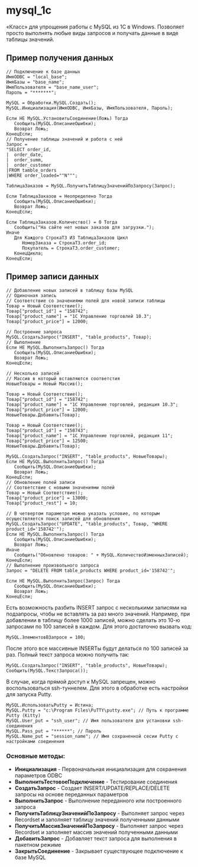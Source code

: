 # mysql_1c
«Класс» для упрощения работы с MySQL из 1С в Windows.
Позволяет просто выполнять любые виды запросов и получать данные в виде таблицы значений.

## Пример получения данных
```bsl
// Подключение к базе данных
ИмяODBC = "local_base";
ИмяБазы = "base_name";
ИмяПользователя = "base_name_user";
Пароль = "*******";

MySQL = Обработки.MySQL.Создать();
MySQL.Инициализация(ИмяODBC, ИмяБазы, ИмяПользователя, Пароль);

Если НЕ MySQL.УстановитьСоединение(Ложь) Тогда
   Сообщить(MySQL.ОписаниеОшибки);
   Возврат Ложь;
КонецЕсли;
// Получение таблицы значений и работа с ней
Запрос = 
"SELECT order_id,
|  order_date,
|  order_summ,
|  order_customer
|FROM tamble_orders
|WHERE order_loaded=""N""";

ТаблицаЗаказов = MySQL.ПолучитьТаблицуЗначенийПоЗапросу(Запрос);    

Если ТаблицаЗаказов = Неопределено Тогда
   Сообщить(MySQL.ОписаниеОшибки);
   Возврат Ложь;    
КонецЕсли;

Если ТаблицаЗаказов.Количество() = 0 Тогда        
   Сообщить("На сайте нет новых заказов для загрузки.");
Иначе                
   Для Каждого СтрокаТЗ ИЗ ТаблицаЗаказов Цикл
      НомерЗаказа = СтрокаТЗ.order_id;
      Покупатель = СтрокаТЗ.order_customer;
   КонецЦикла;
КонецЕсли;
```

## Пример записи данных
```bsl
// Добавление новых записей в таблицу базы MySQL
// Одиночная запись
// Соответствие со значениями полей для новой записи таблицы
Товар = Новый Соответствие();
Товар["product_id"] = "158742";
Товар["product_name"] = "1С Управление торговлей 10.3";
Товар["product_price"] = 12000;

// Построение запроса
MySQL.СоздатьЗапрос("INSERT", "table_products", Товар);
// Выполнение
Если НЕ MySQL.ВыполнитьЗапрос() Тогда
   Сообщить(MySQL.ОписаниеОшибки);
   Возврат Ложь;
КонецЕсли;

// Несколько записей
// Массив в который вставляются соответстия
НовыеТовары = Новый Массив();

Товар = Новый Соответствие();
Товар["product_id"] = "158742";
Товар["product_name"] = "1С Управление торговлей, редакция 10.3";
Товар["product_price"] = 12000;
НовыеТовары.Добавить(Товар);

Товар = Новый Соответствие();
Товар["product_id"] = "158743";
Товар["product_name"] = "1С Управление торговлей, редакция 11";
Товар["product_price"] = 12500;
НовыеТовары.Добавить(Товар);

MySQL.СоздатьЗапрос("INSERT", "table_products", НовыеТовары);
Если НЕ MySQL.ВыполнитьЗапрос() Тогда
   Сообщить(MySQL.ОписаниеОшибки);
   Возврат Ложь;
КонецЕсли;
// Обновление полей записи
// Соответствие с новыми значениями полей
Товар = Новый Соответствие();
Товар["product_price"] = 13000;
Товар["product_rest"] = 10;

// В четвертом параметре можно указать условие, по которым осуществляется поиск записей для обновления
MySQL.СоздатьЗапрос("UPDATE", "table_products", Товар, "WHERE product_id='158742'");
Если НЕ MySQL.ВыполнитьЗапрос() Тогда
   Сообщить(MySQL.ОписаниеОшибки);
   Возврат Ложь;
Иначе
   Сообщить("Обновлено товаров: " + MySQL.КоличествоИзменныхЗаписей);
КонецЕсли;
// Выполнение произвольного запроса
Запрос = "DELETE FROM table_products WHERE product_id='158742'";

Если НЕ MySQL.ВыполнитьЗапрос(Запрос) Тогда
   Сообщить(MySQL.ОписаниеОшибки);
   Возврат Ложь;
КонецЕсли;
```

Есть возможность разбить INSERT запрос с несколькими записями на подзапросы, чтобы не вставлять за раз много значений. Например, при добавлении в таблицу более 1000 записей, можно сделать это 10-ю запросами по 100 записей в каждом. Для этого достаточно вызвать код:

```bsl
MySQL.ЭлементовВЗапросе = 100;
```

После этого все массивные INSERTы будут делаться по 100 записей за раз.
Полный текст запроса можно получить так:

```bsl
MySQL.СоздатьЗапрос("INSERT", "table_products", НовыеТовары);
Сообщить(MySQL.ТекстЗапроса());
```

В случае, когда прямой доступ к MySQL запрещен, можно воспользоваться ssh-туннелем.  Для этого в обработке есть настройки для запуска Putty.

```bsl
MySQL.ИспользоватьPutty = Истина;
MySQL.Putty = "c:\Program Files\PuTTY\putty.exe"; // Путь к программе Putty (Kitty)
MySQL.User_put = "ssh_user"; // Имя пользователя для установки ssh-соединения
MySQL.Pass_put = "******"; // Пароль
MySQL.Name_put = "session_name"; // Имя сохраненной сесии Putty с настройками соединения
```

### Основные методы:
* **Инициализация** - Первоначальная инициализация для сохранения параметров ODBC
* **ВыполнитьТестовоеПодключение** - Тестирование соединения
* **СоздатьЗапрос** - Создает INSERT/UPDATE/REPLACE/DELETE запросы на основе переданных параметров
* **ВыполнитьЗапрос** - Выполнение переданного или построенного запроса
* **ПолучитьТаблицуЗначенийПоЗапросу** - Выполняет запрос через Recordset и заполняет таблицу значений полученными данными
* **ПолучитьМассивЗначенийПоЗапросу** - Выполняет запрос через Recordset и заполняет массив значений полученными данными
* **ДобавитьЗапрос** - Добавляет текст запроса для выполнения в пакетном режиме
* **ЗакрытьСоединение** - Закрывает существующее подключение к базе MySQL